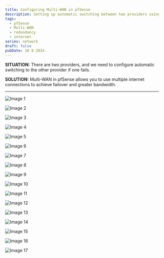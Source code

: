 ```yaml
---
title: Configuring Multi-WAN in pfSense
description: Setting up automatic switching between two providers using Multi-WAN in pfSense.
tags:
  - pfSense
  - Multi-WAN
  - redundancy
  - internet
series: network
draft: false
pubDate: 10 8 2024
---
```


**SITUATION:** There are two providers, and we need to configure automatic switching to the other provider if one fails.

**SOLUTION:** Multi-WAN in pfSense allows you to use multiple internet connections to achieve failover and greater bandwidth.

---

![Image 1](https://openode.xyz/uploads/monthly_2023_10/image002.jpg.9b5561bba54e1451000b37e9ac452342.jpg)

![Image 2](https://openode.xyz/uploads/monthly_2023_10/image003.png.56254a316a481ba57679aab39e2b7b6d.png)

![Image 3](https://openode.xyz/uploads/monthly_2023_10/image006.jpg.21abe16fb2c64e8fe3920b4caafb3b0a.jpg)

![Image 4](https://openode.xyz/uploads/monthly_2023_10/image008.jpg.b14f47c2cca31c705c884f87eef8926b.jpg)

![Image 5](https://openode.xyz/uploads/monthly_2023_10/image010.jpg.ced4fbafcde1a701168359ddd46ca939.jpg)

![Image 6](https://openode.xyz/uploads/monthly_2023_10/image012.jpg.385530037411bfa026a02a31d9ac3834.jpg)

![Image 7](https://openode.xyz/uploads/monthly_2023_10/image013.png.7f368b53ad646271d0be937464f40a55.png)

![Image 8](https://openode.xyz/uploads/monthly_2023_10/image015.png.6410b02bfd355da246c6d18ac6774607.png)

![Image 9](https://openode.xyz/uploads/monthly_2023_10/image017.png.d22f39e063ae72501d2dd5c2fc0c736e.png)

![Image 10](https://openode.xyz/uploads/monthly_2023_10/image019.png.1eda0f459abd877b80ec7d7de1b6c5e0.png)

![Image 11](https://openode.xyz/uploads/monthly_2023_10/image021.png.e6b097aa51c84c84719511bd85a2ec54.png)

![Image 12](https://openode.xyz/uploads/monthly_2023_10/image002.jpg.1f4e7d404394fa094a8ea7eb27e6c05b.jpg)

![Image 13](https://openode.xyz/uploads/monthly_2023_10/image003.png.7440f306611f28206cb3451287671c7f.png)

![Image 14](https://openode.xyz/uploads/monthly_2023_10/image005.png.bd00cddbb5b6a10908c4b23b49b5002f.png)

![Image 15](https://openode.xyz/uploads/monthly_2023_10/image007.png.a4b063c26bf0e7cca76dace5a9055335.png)

![Image 16](https://openode.xyz/uploads/monthly_2023_10/image009.png.d574ab48490945e3f8903faf93ceb58d.png)

![Image 17](https://openode.xyz/uploads/monthly_2023_10/image011.png.447bf1b395873dcf6511a6952dc6cf8a.png)
